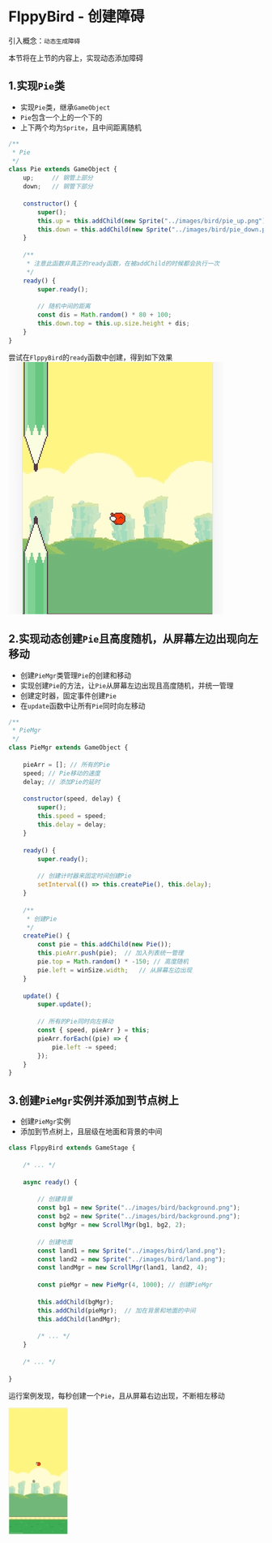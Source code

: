 # FlppyBird - 创建障碍

引入概念：`动态生成障碍`

本节将在上节的内容上，实现动态添加障碍

## 1.实现`Pie`类

- 实现`Pie`类，继承`GameObject`
- `Pie`包含一个上的一个下的
- 上下两个均为`Sprite`，且中间距离随机

```javascript
/**
 * Pie
 */
class Pie extends GameObject {
	up;     // 钢管上部分
	down;   // 钢管下部分

	constructor() {
		super();
		this.up = this.addChild(new Sprite("../images/bird/pie_up.png"));
		this.down = this.addChild(new Sprite("../images/bird/pie_down.png"));
	}

	/**
	 * 注意此函数非真正的ready函数，在被addChild的时候都会执行一次
	 */
	ready() {
		super.ready();

		// 随机中间的距离
		const dis = Math.random() * 80 + 100;
		this.down.top = this.up.size.height + dis;
	}
}
```

尝试在`FlppyBird`的`ready`函数中创建，得到如下效果
![10_1.png](../images/10_1.png)

## 2.实现动态创建`Pie`且高度随机，从屏幕左边出现向左移动

- 创建`PieMgr`类管理`Pie`的创建和移动
- 实现创建`Pie`的方法，让`Pie`从屏幕左边出现且高度随机，并统一管理
- 创建定时器，固定事件创建`Pie`
- 在`update`函数中让所有`Pie`同时向左移动

```javascript
/**
 * PieMgr
 */
class PieMgr extends GameObject {

	pieArr = []; // 所有的Pie
	speed; // Pie移动的速度
	delay; // 添加Pie的延时

	constructor(speed, delay) {
		super();
		this.speed = speed;
		this.delay = delay;
	}

	ready() {
		super.ready();

		// 创建计时器来固定时间创建Pie
		setInterval(() => this.createPie(), this.delay);
	}

	/**
	 * 创建Pie
	 */
	createPie() {
		const pie = this.addChild(new Pie());
		this.pieArr.push(pie);  // 加入列表统一管理
		pie.top = Math.random() * -150; // 高度随机
		pie.left = winSize.width;   // 从屏幕左边出现
	}

	update() {
		super.update();

		// 所有的Pie同时向左移动
		const { speed, pieArr } = this;
		pieArr.forEach((pie) => {
			pie.left -= speed;
		});
	}
}
```

## 3.创建`PieMgr`实例并添加到节点树上

- 创建`PieMgr`实例
- 添加到节点树上，且层级在地面和背景的中间

```javascript
class FlppyBird extends GameStage {

	/* ... */

	async ready() {

		// 创建背景
		const bg1 = new Sprite("../images/bird/background.png");
		const bg2 = new Sprite("../images/bird/background.png");
		const bgMgr = new ScrollMgr(bg1, bg2, 2);

		// 创建地面
		const land1 = new Sprite("../images/bird/land.png");
		const land2 = new Sprite("../images/bird/land.png");
		const landMgr = new ScrollMgr(land1, land2, 4);

		const pieMgr = new PieMgr(4, 1000); // 创建PieMgr

		this.addChild(bgMgr);
		this.addChild(pieMgr);  // 加在背景和地面的中间
		this.addChild(landMgr);

		/* ... */
	}

	/* ... */

}
```

运行案例发现，每秒创建一个`Pie`，且从屏幕右边出现，不断相左移动

![10_2.gif](../images/10_2.gif)
